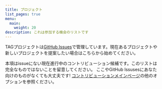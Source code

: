 ```yaml
---
title: プロジェクト
list_pages: true
menu:
  main:
    weight: 20
description: これは参加する機会のリストです
---
```


TAGプロジェクトは[GitHub Issues](https://github.com/cncf/tag-app-delivery/issues)で管理しています。現在あるプロジェクトや新しいプロジェクトを提案したい場合はこちらから始めてください。


本項はissueにない現在進行中のコントリビューション候補です。このリストは完全なものではないことを留意してください。
ここやGitHub Issusesにあなた向けのものがなくても大丈夫です!
[コントリビューションメインページ](https://tag-app-delivery.cncf.io/ja/contribute/)の他のオプションを参照ください。

